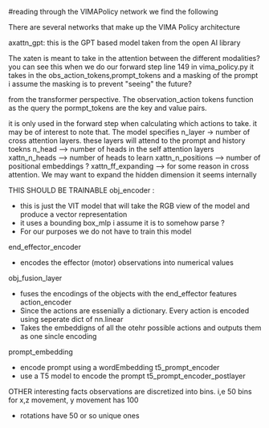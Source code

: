 #reading through the VIMAPolicy network we find the following 


There are several networks that make up the VIMA Policy architecture 

axattn_gpt: 
this is the GPT based model taken from the open AI library

The xaten is meant to take in the attention between the different modalities? 
you can see this when we do our forward step line 149 in  vima_policy.py 
it takes in the obs_action_tokens,prompt_tokens and a masking of the prompt 
i assume the masking is to prevent "seeing" the future? 

from the transformer perspective. 
The observation_action tokens  function as the query 
the pormpt_tokens are the key and value pairs.

it is only used in the forward step when calculating which actions to take. 
it may be of interest to note that. The model specifies 
n_layer -> number of cross attention layers. these layers will attend to the prompt and history toekns 
n_head --> number of heads in the self attention layers 
xattn_n_heads --> number of heads to learn 
xattn_n_positions --> number of positional embeddings ? 
xattn_ff_expanding --> for some reason in cross attention. We may want to expand the hidden dimension it seems internally 

THIS SHOULD BE TRAINABLE 
obj_encoder : 
- this is just the VIT model that will take the RGB view of the model and produce a vector representation 
- it uses a bounding box_mlp i assume it is to somehow parse ? 
- For our purposes we do not have to train this model  

end_effector_encoder 
- encodes the effector (motor)  observations into numerical values 

obj_fusion_layer
- fuses the encodings of the objects with the end_effector features 
action_encoder
- Since the actions are essenially a dictionary. Every action is encoded  using seperate dict of nn.linear 
- Takes the embeddigns of all the otehr possible actions and outputs them as one sincle encoding 

prompt_embedding 
- encode prompt using a wordEmbedding 
t5_prompt_encoder
- use a T5 model to encode the prompt 
t5_prompt_encoder_postlayer



OTHER interesting facts 
observations are discretized into  bins.  i,e  50 bins for x,z movement, y movement has 100 
- rotations have 50 or so unique ones 
